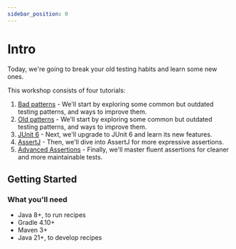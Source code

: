```yaml
---
sidebar_position: 0
---
```


# Intro

Today, we're going to break your old testing habits and learn some new ones.

This workshop consists of four tutorials:

1. [Bad patterns](./category/bad-habits/) - We'll start by exploring some common but outdated testing patterns, and ways to improve them.
1. [Old patterns](./category/old-habits/) - We'll start by exploring some common but outdated testing patterns, and ways to improve them.
1. [JUnit 6](./category/junit-jupiter/) - Next, we'll upgrade to JUnit 6 and learn its new features.
1. [AssertJ](./category/adopt-assertj/) - Then, we'll dive into AssertJ for more expressive assertions.
1. [Advanced Assertions](./category/advanced-assertj/) - Finally, we'll master fluent assertions for cleaner and more maintainable tests.


## Getting Started


### What you'll need

- Java 8+, to run recipes
- Gradle 4.10+
- Maven 3+
- Java 21+, to develop recipes
